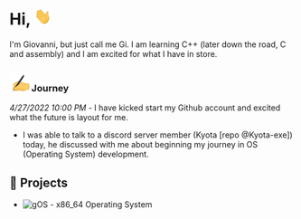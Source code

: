 # Hi, <img src ="https://raw.githubusercontent.com/Andy-Python-Programmer/Andy-Python-Programmer/master/hello.gif" width="30" height="30" />

I'm Giovanni, but just call me Gi. I am learning C++ (later down the road, C and assembly) and I am excited for what I have in store. 

### <img src ="https://github.com/Giovamni/Giovamni/blob/main/writing%20hand.gif" width="35" height="35" /> Journey

*4/27/2022 10:00 PM* - I have kicked start my Github account and excited what the future is layout for me. 
  - I was able to talk to a discord server member (Kyota [repo @Kyota-exe]) today, he discussed with me about beginning my journey in OS (Operating System) development.


## 💾 Projects
* ![gOS](https://github.com/Giovamni/gOS) - x86_64 Operating System
